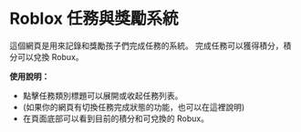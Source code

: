 # Roblox 任務與獎勵系統

這個網頁是用來記錄和獎勵孩子們完成任務的系統。
完成任務可以獲得積分，積分可以兌換 Robux。

**使用說明：**
- 點擊任務類別標題可以展開或收起任務列表。
- (如果你的網頁有切換任務完成狀態的功能，也可以在這裡說明)
- 在頁面底部可以看到目前的積分和可兌換的 Robux。